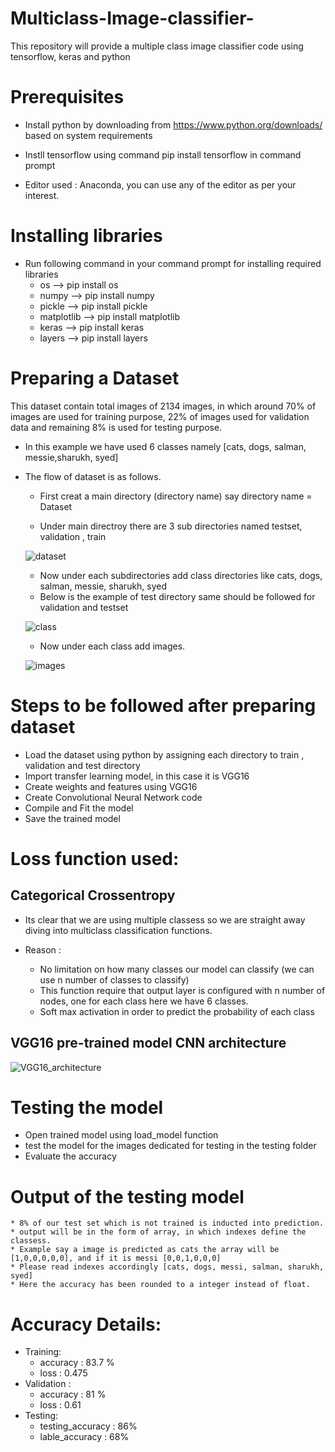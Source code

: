 # Multiclass-Image-classifier-
 
 This repository will provide a multiple class image classifier code using tensorflow, keras and python

# Prerequisites

* Install python by downloading from https://www.python.org/downloads/ based on system requirements

* Instll tensorflow using command pip install tensorflow in command prompt

* Editor used : Anaconda, you can use any of the editor as per your interest.

# Installing libraries
  * Run following command in your command prompt for installing required libraries
    * os --> pip install os
    * numpy --> pip install numpy
    * pickle --> pip install pickle
    * matplotlib --> pip install matplotlib
    * keras --> pip install keras
    * layers --> pip install layers

# Preparing a Dataset

  This dataset contain total images of 2134 images, in which around 70% of images are used for training purpose, 22% of images
  used for validation data and remaining 8% is used for testing purpose.

  * In this example we have used 6 classes namely [cats, dogs, salman, messie,sharukh, syed]

  * The flow of dataset is as follows.
  
      * First creat a main directory (directory name)  say directory name  = Dataset
  
      * Under main directroy there are 3 sub directories named testset, validation , train

      ![dataset](https://user-images.githubusercontent.com/56253081/66737339-5249a880-ee89-11e9-86a1-08f92f6816b6.jpg)


      * Now under each subdirectories add class directories like cats, dogs, salman, messie, sharukh, syed
      * Below is the example of test directory same should be followed for validation and testset

       ![class](https://user-images.githubusercontent.com/56253081/66737343-54ac0280-ee89-11e9-8c62-1adfa772cf9f.png)

      * Now under each class add images.

     ![images](https://user-images.githubusercontent.com/56253081/66737350-5a094d00-ee89-11e9-9d83-17dc2019b290.jpg)
  
  
  # Steps to be followed after preparing dataset
  
  * Load the dataset using python by assigning each directory to train , validation and test directory
  * Import transfer learning model, in this case it is VGG16
  * Create weights and features using VGG16
  * Create Convolutional Neural Network code
  * Compile and Fit the model
  * Save the trained model
  
  # Loss function used:
  
  ## Categorical Crossentropy
  
   * Its clear that we are using multiple classess so we are straight away diving into multiclass classification functions.
  
   * Reason : 
      * No limitation on how many classes our model can classify (we can use n number of classes to classify)
      * This function require that output layer is configured with n number of nodes, one for each class here we have 6 classes.
      * Soft max activation in order to predict the probability of each class

  ## VGG16 pre-trained model CNN architecture
  
 ![VGG16_architecture](https://user-images.githubusercontent.com/56253081/67145614-74d02d00-f2a0-11e9-99d1-4d1ee64f3f36.png)
 
  # Testing the model
  
  * Open trained model using load_model function
  * test the model for the images dedicated for testing in the testing folder
  * Evaluate the accuracy
  
  # Output of the testing model
  
    * 8% of our test set which is not trained is inducted into prediction.
    * output will be in the form of array, in which indexes define the classess.
    * Example say a image is predicted as cats the array will be [1,0,0,0,0,0], and if it is messi [0,0,1,0,0,0]
    * Please read indexes accordingly [cats, dogs, messi, salman, sharukh, syed]
    * Here the accuracy has been rounded to a integer instead of float.
    
  
# Accuracy Details:
  * Training:
      * accuracy : 83.7 %
      * loss : 0.475
  * Validation :
      * accuracy : 81 %
      * loss : 0.61
  * Testing:
      * testing_accuracy : 86%
      * lable_accuracy : 68%




